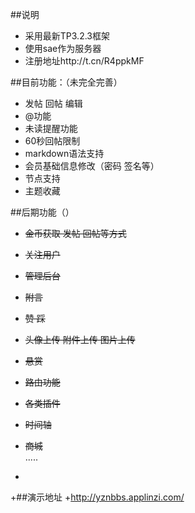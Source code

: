  ##说明
 - 采用最新TP3.2.3框架
 - 使用sae作为服务器
 - 注册地址http://t.cn/R4ppkMF
 
 ##目前功能：（未完全完善）
 - 发帖 回帖 编辑  
 - @功能  
 - 未读提醒功能  
 - 60秒回帖限制  
 - markdown语法支持  
 - 会员基础信息修改（密码 签名等）  
 - 节点支持  
 - 主题收藏   
 
 ##后期功能（）
 - ~~金币获取 发帖 回帖等方式~~  
 - ~~关注用户~~  
 - ~~管理后台~~  
 - ~~附言~~  
 - ~~赞 踩~~  
 - ~~头像上传  附件上传  图片上传~~  
 - ~~悬赏~~  
 - ~~路由功能~~  
 - ~~各类插件~~  
 - ~~时间轴~~  
  - ~~商城~~  
  .....  
  
 -
 +##演示地址
 +http://yznbbs.applinzi.com/
